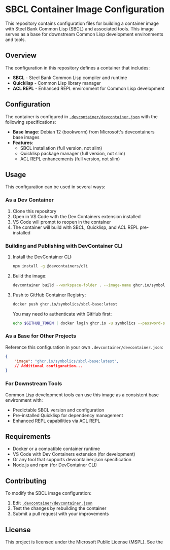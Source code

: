 # SBCL Container Image Configuration

This repository contains configuration files for building a container image with Steel Bank Common Lisp (SBCL) and associated tools. This image serves as a base for downstream Common Lisp development environments and tools.

## Overview

The configuration in this repository defines a container that includes:

- **SBCL** - Steel Bank Common Lisp compiler and runtime
- **Quicklisp** - Common Lisp library manager
- **ACL REPL** - Enhanced REPL environment for Common Lisp development

## Configuration

The container is configured in [`.devcontainer/devcontainer.json`](.devcontainer/devcontainer.json) with the following specifications:

- **Base Image**: Debian 12 (bookworm) from Microsoft's devcontainers base images
- **Features**:
  - SBCL installation (full version, not slim)
  - Quicklisp package manager (full version, not slim)
  - ACL REPL enhancements (full version, not slim)

## Usage

This configuration can be used in several ways:

### As a Dev Container

1. Clone this repository
2. Open in VS Code with the Dev Containers extension installed
3. VS Code will prompt to reopen in the container
4. The container will build with SBCL, Quicklisp, and ACL REPL pre-installed

### Building and Publishing with DevContainer CLI

1. Install the DevContainer CLI:
   ```bash
   npm install -g @devcontainers/cli
   ```

2. Build the image:
   ```bash
   devcontainer build --workspace-folder . --image-name ghcr.io/symbolics/sbcl-base:latest
   ```

3. Push to GitHub Container Registry:
   ```bash
   docker push ghcr.io/symbolics/sbcl-base:latest
   ```

   You may need to authenticate with GitHub first:
   ```bash
   echo $GITHUB_TOKEN | docker login ghcr.io -u symbolics --password-stdin
   ```

### As a Base for Other Projects

Reference this configuration in your own `.devcontainer/devcontainer.json`:

```json
{
    "image": "ghcr.io/symbolics/sbcl-base:latest",
    // Additional configuration...
}
```

### For Downstream Tools

Common Lisp development tools can use this image as a consistent base environment with:
- Predictable SBCL version and configuration
- Pre-installed Quicklisp for dependency management
- Enhanced REPL capabilities via ACL REPL


## Requirements

- Docker or a compatible container runtime
- VS Code with Dev Containers extension (for development)
- Or any tool that supports devcontainer.json specification
- Node.js and npm (for DevContainer CLI)

## Contributing

To modify the SBCL image configuration:

1. Edit [`.devcontainer/devcontainer.json`](.devcontainer/devcontainer.json)
2. Test the changes by rebuilding the container
3. Submit a pull request with your improvements

## License

This project is licensed under the Microsoft Public License (MSPL). See the